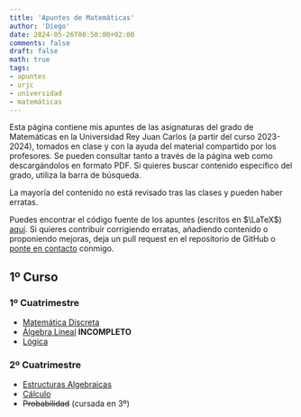 ```yaml
---
title: 'Apuntes de Matemáticas'
author: 'Diego'
date: 2024-05-26T00:50:00+02:00
comments: false
draft: false
math: true
tags:
- apuntes
- urjc
- universidad
- matemáticas
---
```

Esta página contiene mis apuntes de las asignaturas del grado de Matemáticas en la Universidad Rey Juan Carlos (a partir del curso 2023-2024), tomados en clase y con la ayuda del material compartido por los profesores. Se pueden consultar tanto a través de la página web como descargándolos en formato PDF. Si quieres buscar contenido específico del grado, utiliza la barra de búsqueda.

La mayoría del contenido no está revisado tras las clases y pueden haber erratas.

Puedes encontrar el código fuente de los apuntes (escritos en $\LaTeX$) [aquí](https://github.com/DiegoRodriguezT/apuntesmat). Si quieres contribuir corrigiendo erratas, añadiendo contenido o proponiendo mejoras, deja un pull request en el repositorio de GitHub o [ponte en contacto](https://diiegorgueez.me/contact) conmigo. 

<div id="search"></div>

## 1º Curso

### 1º Cuatrimestre

- [Matemática Discreta](https://diiegorgueez.me/md-2324/)
- [Álgebra Lineal](https://diiegorgueez.me/al-2324/) **INCOMPLETO**
- [Lógica](https://diiegorgueez.me/lg-2324/)

### 2º Cuatrimestre
- [Estructuras Algebraicas](https://diiegorgueez.me/ea-2324/)
- [Cálculo](https://diiegorgueez.me/cal-2324/)
- ~~Probabilidad~~ (cursada en 3º)


